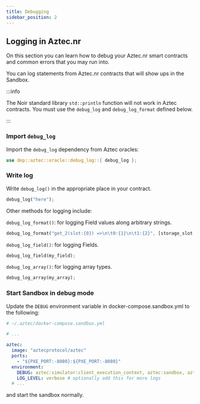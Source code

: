 ```yaml
---
title: Debugging
sidebar_position: 2
---
```


## Logging in Aztec.nr

On this section you can learn how to debug your Aztec.nr smart contracts and common errors that you may run into.

You can log statements from Aztec.nr contracts that will show ups in the Sandbox.

:::info

The Noir standard library `std::println` function will not work in Aztec contracts. You must use the `debug_log` and `debug_log_format` defined below.

:::

### Import `debug_log`

Import the `debug_log` dependency from Aztec oracles:

```rust
use dep::aztec::oracle::debug_log::{ debug_log };
```

### Write log

Write `debug_log()` in the appropriate place in your contract.

```rust
debug_log("here");
```

Other methods for logging include:

`debug_log_format()`: for logging Field values along arbitrary strings.

```rust
debug_log_format("get_2(slot:{0}) =>\n\t0:{1}\n\t1:{2}", [storage_slot, note0_hash, note1_hash]);
```

`debug_log_field()`: for logging Fields.

```rust
debug_log_field(my_field);
```

`debug_log_array()`: for logging array types.

```rust
debug_log_array(my_array);
```

### Start Sandbox in debug mode

Update the `DEBUG` environment variable in docker-compose.sandbox.yml to the following:

```yml
# ~/.aztec/docker-compose.sandbox.yml

# ...

aztec:
  image: "aztecprotocol/aztec"
  ports:
    - "${PXE_PORT:-8080}:${PXE_PORT:-8080}"
  environment:
    DEBUG: aztec:simulator:client_execution_context, aztec:sandbox, aztec:avm_simulator:debug_log
    LOG_LEVEL: verbose # optionally add this for more logs
  # ...
```

and start the sandbox normally.
